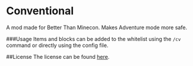 Conventional
============

A mod made for Better Than Minecon. Makes Adventure mode more safe.

###Usage
Items and blocks can be added to the whitelist using the `/cv` command or directly using the config file.

##License
The license can be found [here](LICENSE.md).
